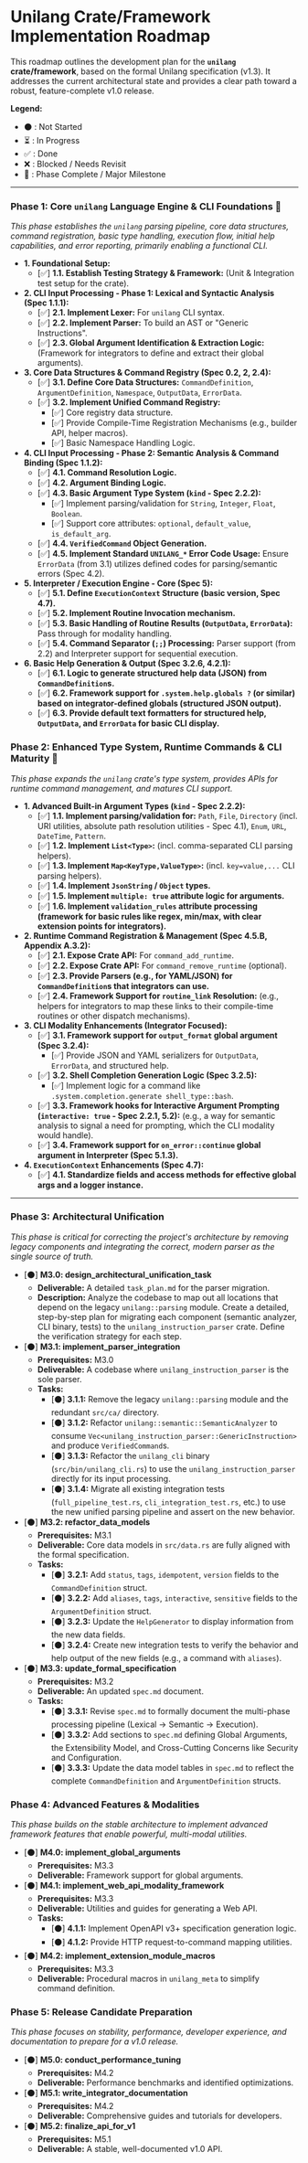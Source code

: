 # Unilang Crate/Framework Implementation Roadmap

This roadmap outlines the development plan for the **`unilang` crate/framework**, based on the formal Unilang specification (v1.3). It addresses the current architectural state and provides a clear path toward a robust, feature-complete v1.0 release.

**Legend:**
*   ⚫ : Not Started
*   ⏳ : In Progress
*   ✅ : Done
*   ❌ : Blocked / Needs Revisit
*   🏁 : Phase Complete / Major Milestone

---

### Phase 1: Core `unilang` Language Engine & CLI Foundations 🏁
*This phase establishes the `unilang` parsing pipeline, core data structures, command registration, basic type handling, execution flow, initial help capabilities, and error reporting, primarily enabling a functional CLI.*

*   **1. Foundational Setup:**
    *   [✅] **1.1. Establish Testing Strategy & Framework:** (Unit & Integration test setup for the crate).
*   **2. CLI Input Processing - Phase 1: Lexical and Syntactic Analysis (Spec 1.1.1):**
    *   [✅] **2.1. Implement Lexer:** For `unilang` CLI syntax.
    *   [✅] **2.2. Implement Parser:** To build an AST or "Generic Instructions".
    *   [✅] **2.3. Global Argument Identification & Extraction Logic:** (Framework for integrators to define and extract their global arguments).
*   **3. Core Data Structures & Command Registry (Spec 0.2, 2, 2.4):**
    *   [✅] **3.1. Define Core Data Structures:** `CommandDefinition`, `ArgumentDefinition`, `Namespace`, `OutputData`, `ErrorData`.
    *   [✅] **3.2. Implement Unified Command Registry:**
        *   [✅] Core registry data structure.
        *   [✅] Provide Compile-Time Registration Mechanisms (e.g., builder API, helper macros).
        *   [✅] Basic Namespace Handling Logic.
*   **4. CLI Input Processing - Phase 2: Semantic Analysis & Command Binding (Spec 1.1.2):**
    *   [✅] **4.1. Command Resolution Logic.**
    *   [✅] **4.2. Argument Binding Logic.**
    *   [✅] **4.3. Basic Argument Type System (`kind` - Spec 2.2.2):**
        *   [✅] Implement parsing/validation for `String`, `Integer`, `Float`, `Boolean`.
        *   [✅] Support core attributes: `optional`, `default_value`, `is_default_arg`.
    *   [✅] **4.4. `VerifiedCommand` Object Generation.**
    *   [✅] **4.5. Implement Standard `UNILANG_*` Error Code Usage:** Ensure `ErrorData` (from 3.1) utilizes defined codes for parsing/semantic errors (Spec 4.2).
*   **5. Interpreter / Execution Engine - Core (Spec 5):**
    *   [✅] **5.1. Define `ExecutionContext` Structure (basic version, Spec 4.7).**
    *   [✅] **5.2. Implement Routine Invocation mechanism.**
    *   [✅] **5.3. Basic Handling of Routine Results (`OutputData`, `ErrorData`):** Pass through for modality handling.
    *   [✅] **5.4. Command Separator (`;;`) Processing:** Parser support (from 2.2) and Interpreter support for sequential execution.
*   **6. Basic Help Generation & Output (Spec 3.2.6, 4.2.1):**
    *   [✅] **6.1. Logic to generate structured help data (JSON) from `CommandDefinition`s.**
    *   [✅] **6.2. Framework support for `.system.help.globals ?` (or similar) based on integrator-defined globals (structured JSON output).**
    *   [✅] **6.3. Provide default text formatters for structured help, `OutputData`, and `ErrorData` for basic CLI display.**

### Phase 2: Enhanced Type System, Runtime Commands & CLI Maturity 🏁
*This phase expands the `unilang` crate's type system, provides APIs for runtime command management, and matures CLI support.*

*   **1. Advanced Built-in Argument Types (`kind` - Spec 2.2.2):**
    *   [✅] **1.1. Implement parsing/validation for:** `Path`, `File`, `Directory` (incl. URI utilities, absolute path resolution utilities - Spec 4.1), `Enum`, `URL`, `DateTime`, `Pattern`.
    *   [✅] **1.2. Implement `List<Type>`:** (incl. comma-separated CLI parsing helpers).
    *   [✅] **1.3. Implement `Map<KeyType,ValueType>`:** (incl. `key=value,...` CLI parsing helpers).
    *   [✅] **1.4. Implement `JsonString` / `Object` types.**
    *   [✅] **1.5. Implement `multiple: true` attribute logic for arguments.**
    *   [✅] **1.6. Implement `validation_rules` attribute processing (framework for basic rules like regex, min/max, with clear extension points for integrators).**
*   **2. Runtime Command Registration & Management (Spec 4.5.B, Appendix A.3.2):**
    *   [✅] **2.1. Expose Crate API:** For `command_add_runtime`.
    *   [✅] **2.2. Expose Crate API:** For `command_remove_runtime` (optional).
    *   [✅] **2.3. Provide Parsers (e.g., for YAML/JSON) for `CommandDefinition`s that integrators can use.**
    *   [✅] **2.4. Framework Support for `routine_link` Resolution:** (e.g., helpers for integrators to map these links to their compile-time routines or other dispatch mechanisms).
*   **3. CLI Modality Enhancements (Integrator Focused):**
    *   [✅] **3.1. Framework support for `output_format` global argument (Spec 3.2.4):**
        *   [✅] Provide JSON and YAML serializers for `OutputData`, `ErrorData`, and structured help.
    *   [✅] **3.2. Shell Completion Generation Logic (Spec 3.2.5):**
        *   [✅] Implement logic for a command like `.system.completion.generate shell_type::bash`.
    *   [✅] **3.3. Framework hooks for Interactive Argument Prompting (`interactive: true` - Spec 2.2.1, 5.2):** (e.g., a way for semantic analysis to signal a need for prompting, which the CLI modality would handle).
    *   [✅] **3.4. Framework support for `on_error::continue` global argument in Interpreter (Spec 5.1.3).**
*   **4. `ExecutionContext` Enhancements (Spec 4.7):**
    *   [✅] **4.1. Standardize fields and access methods for effective global args and a logger instance.**

---

### Phase 3: Architectural Unification
*This phase is critical for correcting the project's architecture by removing legacy components and integrating the correct, modern parser as the single source of truth.*

*   [⚫] **M3.0: design_architectural_unification_task**
    *   **Deliverable:** A detailed `task_plan.md` for the parser migration.
    *   **Description:** Analyze the codebase to map out all locations that depend on the legacy `unilang::parsing` module. Create a detailed, step-by-step plan for migrating each component (semantic analyzer, CLI binary, tests) to the `unilang_instruction_parser` crate. Define the verification strategy for each step.
*   [⚫] **M3.1: implement_parser_integration**
    *   **Prerequisites:** M3.0
    *   **Deliverable:** A codebase where `unilang_instruction_parser` is the sole parser.
    *   **Tasks:**
        *   [⚫] **3.1.1:** Remove the legacy `unilang::parsing` module and the redundant `src/ca/` directory.
        *   [⚫] **3.1.2:** Refactor `unilang::semantic::SemanticAnalyzer` to consume `Vec<unilang_instruction_parser::GenericInstruction>` and produce `VerifiedCommand`s.
        *   [⚫] **3.1.3:** Refactor the `unilang_cli` binary (`src/bin/unilang_cli.rs`) to use the `unilang_instruction_parser` directly for its input processing.
        *   [⚫] **3.1.4:** Migrate all existing integration tests (`full_pipeline_test.rs`, `cli_integration_test.rs`, etc.) to use the new unified parsing pipeline and assert on the new behavior.
*   [⚫] **M3.2: refactor_data_models**
    *   **Prerequisites:** M3.1
    *   **Deliverable:** Core data models in `src/data.rs` are fully aligned with the formal specification.
    *   **Tasks:**
        *   [⚫] **3.2.1:** Add `status`, `tags`, `idempotent`, `version` fields to the `CommandDefinition` struct.
        *   [⚫] **3.2.2:** Add `aliases`, `tags`, `interactive`, `sensitive` fields to the `ArgumentDefinition` struct.
        *   [⚫] **3.2.3:** Update the `HelpGenerator` to display information from the new data fields.
        *   [⚫] **3.2.4:** Create new integration tests to verify the behavior and help output of the new fields (e.g., a command with `aliases`).
*   [⚫] **M3.3: update_formal_specification**
    *   **Prerequisites:** M3.2
    *   **Deliverable:** An updated `spec.md` document.
    *   **Tasks:**
        *   [⚫] **3.3.1:** Revise `spec.md` to formally document the multi-phase processing pipeline (Lexical -> Semantic -> Execution).
        *   [⚫] **3.3.2:** Add sections to `spec.md` defining Global Arguments, the Extensibility Model, and Cross-Cutting Concerns like Security and Configuration.
        *   [⚫] **3.3.3:** Update the data model tables in `spec.md` to reflect the complete `CommandDefinition` and `ArgumentDefinition` structs.

### Phase 4: Advanced Features & Modalities
*This phase builds on the stable architecture to implement advanced framework features that enable powerful, multi-modal utilities.*

*   [⚫] **M4.0: implement_global_arguments**
    *   **Prerequisites:** M3.3
    *   **Deliverable:** Framework support for global arguments.
*   [⚫] **M4.1: implement_web_api_modality_framework**
    *   **Prerequisites:** M3.3
    *   **Deliverable:** Utilities and guides for generating a Web API.
    *   **Tasks:**
        *   [⚫] **4.1.1:** Implement OpenAPI v3+ specification generation logic.
        *   [⚫] **4.1.2:** Provide HTTP request-to-command mapping utilities.
*   [⚫] **M4.2: implement_extension_module_macros**
    *   **Prerequisites:** M3.3
    *   **Deliverable:** Procedural macros in `unilang_meta` to simplify command definition.

### Phase 5: Release Candidate Preparation
*This phase focuses on stability, performance, developer experience, and documentation to prepare for a v1.0 release.*

*   [⚫] **M5.0: conduct_performance_tuning**
    *   **Prerequisites:** M4.2
    *   **Deliverable:** Performance benchmarks and identified optimizations.
*   [⚫] **M5.1: write_integrator_documentation**
    *   **Prerequisites:** M4.2
    *   **Deliverable:** Comprehensive guides and tutorials for developers.
*   [⚫] **M5.2: finalize_api_for_v1**
    *   **Prerequisites:** M5.1
    *   **Deliverable:** A stable, well-documented v1.0 API.